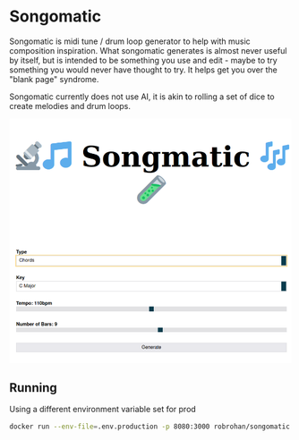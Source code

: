 # Songomatic

Songomatic is midi tune / drum loop generator to help with music composition inspiration. What songomatic generates is almost never useful by itself, but is intended to be something you use and edit - maybe to try something you would never have thought to try. It helps get you over the "blank page" syndrome.

Songomatic currently does not use AI, it is akin to rolling a set of dice to create melodies and drum loops.

![screen shot](docs/screen.png)

## Running

Using a different environment variable set for prod

```bash
docker run --env-file=.env.production -p 8080:3000 robrohan/songomatic
```
